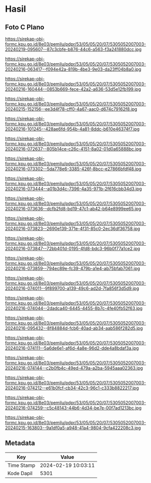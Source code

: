 # Hasil

## Foto C Plano

https://sirekap-obj-formc.kpu.go.id/8e03/pemilu/pdpr/53/05/05/20/07/5305052007003-20240219-095607--87c3cbfe-b876-44c6-a563-f3a241880dcc.jpg

https://sirekap-obj-formc.kpu.go.id/8e03/pemilu/pdpr/53/05/05/20/07/5305052007003-20240216-063417--f094e42a-819b-4be3-9e03-da23ff04b8a0.jpg

https://sirekap-obj-formc.kpu.go.id/8e03/pemilu/pdpr/53/05/05/20/07/5305052007003-20240216-160444--0853b669-fece-42a2-a636-53d5e12fb199.jpg

https://sirekap-obj-formc.kpu.go.id/8e03/pemilu/pdpr/53/05/05/20/07/5305052007003-20240215-152156--ee3d4f78-cff0-4a67-aac0-d674c79162f8.jpg

https://sirekap-obj-formc.kpu.go.id/8e03/pemilu/pdpr/53/05/05/20/07/5305052007003-20240216-101245--428ae6fd-954b-4a81-8ddc-b610e46374f7.jpg

https://sirekap-obj-formc.kpu.go.id/8e03/pemilu/pdpr/53/05/05/20/07/5305052007003-20240216-072637--805b14ce-c26c-4151-8a02-01d0a65888bc.jpg

https://sirekap-obj-formc.kpu.go.id/8e03/pemilu/pdpr/53/05/05/20/07/5305052007003-20240216-073302--5da778e6-3385-426f-8bcc-e27866bfdf48.jpg

https://sirekap-obj-formc.kpu.go.id/8e03/pemilu/pdpr/53/05/05/20/07/5305052007003-20240216-073444--a01b3d4c-7396-4a35-971b-2f616cbb34d3.jpg

https://sirekap-obj-formc.kpu.go.id/8e03/pemilu/pdpr/53/05/05/20/07/5305052007003-20240216-073636--dcfb2fd8-bd19-47c1-ab42-b64e8999ee65.jpg

https://sirekap-obj-formc.kpu.go.id/8e03/pemilu/pdpr/53/05/05/20/07/5305052007003-20240216-073823--2690e139-371e-4f31-85c0-2ec36df36758.jpg

https://sirekap-obj-formc.kpu.go.id/8e03/pemilu/pdpr/53/05/05/20/07/5305052007003-20240216-073847--72bb401d-0195-4fd8-bdc3-96b0f77a1ce2.jpg

https://sirekap-obj-formc.kpu.go.id/8e03/pemilu/pdpr/53/05/05/20/07/5305052007003-20240216-073859--794ec89e-fc39-479b-a1e4-ab75bfab7061.jpg

https://sirekap-obj-formc.kpu.go.id/8e03/pemilu/pdpr/53/05/05/20/07/5305052007003-20240216-074011--9f899700-a139-49c6-ad2d-7fa856f3d5d9.jpg

https://sirekap-obj-formc.kpu.go.id/8e03/pemilu/pdpr/53/05/05/20/07/5305052007003-20240216-074044--2dadca40-6445-4455-8b7c-4fe40fb52f63.jpg

https://sirekap-obj-formc.kpu.go.id/8e03/pemilu/pdpr/53/05/05/20/07/5305052007003-20240216-095432--8f84884d-fcb6-40ad-ab34-aab586f282d5.jpg

https://sirekap-obj-formc.kpu.go.id/8e03/pemilu/pdpr/53/05/05/20/07/5305052007003-20240216-074111--5a6de6e1-af6d-4a8e-96d2-dde4a8bdaf3a.jpg

https://sirekap-obj-formc.kpu.go.id/8e03/pemilu/pdpr/53/05/05/20/07/5305052007003-20240216-074144--c2b0fb4c-49ed-479a-a2ba-5945aaa02363.jpg

https://sirekap-obj-formc.kpu.go.id/8e03/pemilu/pdpr/53/05/05/20/07/5305052007003-20240216-074212--e61b0fcf-cb34-42c3-96c1-c333b8822217.jpg

https://sirekap-obj-formc.kpu.go.id/8e03/pemilu/pdpr/53/05/05/20/07/5305052007003-20240216-074259--c5c48143-44b6-4d34-be7e-00f7ad1213bc.jpg

https://sirekap-obj-formc.kpu.go.id/8e03/pemilu/pdpr/53/05/05/20/07/5305052007003-20240215-163803--9a1df0a5-a948-41a4-9804-9cfa422208c3.jpg


## Metadata

| Key        | Value               |
| ---------- | ------------------- |
| Time Stamp | 2024-02-19 10:03:11 |
| Kode Dapil | 5301                |



